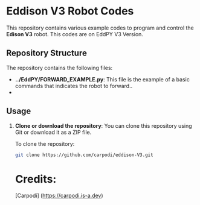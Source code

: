# Eddison V3 Robot Codes

This repository contains various example codes to program and control the **Edison V3** robot. This codes are on EddPY V3 Version.

## Repository Structure
The repository contains the following files:

- **../EddPY/FORWARD_EXAMPLE.py**: This file is the example of a basic commands that indicates the robot to forward..
- 
## Usage

1. **Clone or download the repository**:
   You can clone this repository using Git or download it as a ZIP file.
   
   To clone the repository:
   ```bash
   git clone https://github.com/carpodi/eddison-V3.git
   ```
   # Credits:

   [Carpodi] (https://carpodi.is-a.dev)

   

